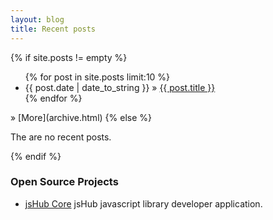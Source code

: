 ```yaml
---
layout: blog
title: Recent posts
---
```


{% if site.posts != empty %}
  <ul class="recent">
    {% for post in site.posts limit:10 %}
      <li><span>{{ post.date | date_to_string }}</span> &raquo; <a href="{{ post.url }}">{{ post.title }}</a></li>
    {% endfor %}
  </ul>
   &raquo; [More](archive.html)
{% else %}
  <p>The are no recent posts.</p>
{% endif %}

### Open Source Projects

<ul class="projects status">
  <li id="jshub-core-status"><a href="http://github.com/jshub/jshub-core/">jsHub Core</a> jsHub javascript library developer application.</li>
</ul>
